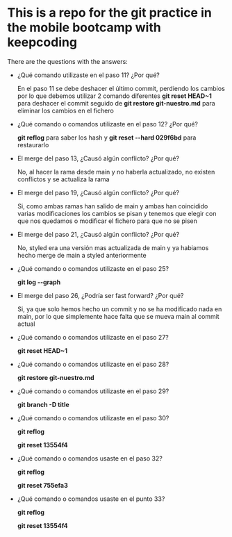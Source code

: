 # This is a repo for the git practice in the mobile bootcamp with keepcoding

There are the questions with the answers:

- ¿Qué comando utilizaste en el paso 11? ¿Por qué?
	
	En el paso 11 se debe deshacer el último commit, perdiendo los cambios por lo que debemos utilizar 2 comando diferentes
	**git reset HEAD~1**  para deshacer el commit seguido de **git restore git-nuestro.md** para eliminar los cambios en el 
	fichero

- ¿Qué comando o comandos utilizaste en el paso 12? ¿Por qué?
		
	**git reflog** para saber los hash y **git reset --hard 029f6bd** para restaurarlo

- El merge del paso 13, ¿Causó algún conflicto? ¿Por qué?

	No, al hacer la rama desde main y no haberla actualizado, no existen conflictos y se actualiza la rama

- El merge del paso 19, ¿Causó algún conflicto? ¿Por qué?

	Si, como ambas ramas han salido de main y ambas han coincidido varias modificaciones los cambios se pisan y tenemos que elegir
 	con que nos quedamos o modificar el fichero para que no se pisen

- El merge del paso 21, ¿Causó algún conflicto? ¿Por qué?

	No, styled era una versión mas actualizada de main y ya habiamos hecho merge de main a styled anteriormente

- ¿Qué comando o comandos utilizaste en el paso 25?

	**git log --graph**

- El merge del paso 26, ¿Podría ser fast forward? ¿Por qué?

	Si, ya que solo hemos hecho un commit y no se ha modificado nada en main, por lo que simplemente hace falta que se mueva main al 	commit actual

- ¿Qué comando o comandos utilizaste en el paso 27?

	**git reset HEAD~1**

- ¿Qué comando o comandos utilizaste en el paso 28?

	**git restore git-nuestro.md**

- ¿Qué comando o comandos utilizaste en el paso 29?

	**git branch -D title**

- ¿Qué comando o comandos utilizaste en el paso 30?

	**git reflog**
  
	**git reset 13554f4**

- ¿Qué comando o comandos usaste en el paso 32?

	**git reflog**
  
	**git reset 755efa3**

- ¿Qué comando o comandos usaste en el punto 33?

	**git reflog**
  
	**git reset 13554f4**
